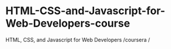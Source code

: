 # HTML-CSS-and-Javascript-for-Web-Developers-course
HTML, CSS, and Javascript for Web Developers /coursera /
